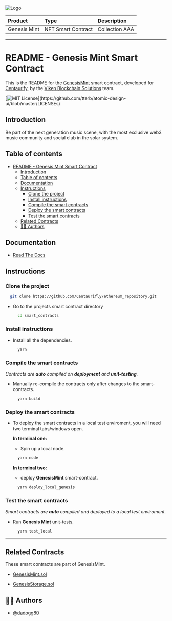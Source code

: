 ![Logo](https://www.centaurify.com/_next/image?url=%2Fimg%2Flogo%2Fcentaurify-logo.svg&w=1920&q=75)  

| Product      | Type               | Description                |
| :--------    | :-------           | :------------------------- |
| Genesis Mint | NFT Smart Contract | Collection AAA |

---

# README - Genesis Mint Smart Contract

This is the README for the [GenesisMint](https://github.com/Centaurifly/ethereum_repository/blob/merge_genesis_mint/smart_contracts/contracts/nft/genesis_mint/GenesisMint.sol) smart contract, developed for [Centaurify](https://www.centaurify.com), by the [Viken Blockchain Solutions](https://www.vikenblockchain.com) team.

[![MIT License](https://img.shields.io/apm/l/atomic-design-ui.svg?)](https://github.com/tterb/atomic-design-ui/blob/master/LICENSEs)

## Introduction

Be part of the next generation music scene, with the most exclusive web3 music community and social club in the solar system.

## Table of contents

- [README - Genesis Mint Smart Contract](#readme---genesis-mint-smart-contract)
  - [Introduction](#introduction)
  - [Table of contents](#table-of-contents)
  - [Documentation](#documentation)
  - [Instructions](#instructions)
    - [Clone the project](#clone-the-project)
    - [Install instructions](#install-instructions)
    - [Compile the smart contracts](#compile-the-smart-contracts)
    - [Deploy the smart contracts](#deploy-the-smart-contracts)
    - [Test the smart contracts](#test-the-smart-contracts)
  - [Related Contracts](#related-contracts)
  - [🧑‍⚖️ Authors](#️-authors)


## Documentation

- [Read The Docs](ReadTheDocs_Genesis_Mint.md#read-the-docs---genesis-mint "Genesis Mint READTHEDOCS")


## Instructions


### Clone the project

  ```bash
    git clone https://github.com/Centaurifly/ethereum_repository.git
  ```

- Go to the projects smart contract directory

  ```bash
    cd smart_contracts
  ```


### Install instructions

- Install all the dependencies.  
  
  ```bash
    yarn
  ```  

### Compile the smart contracts

*Contracts are **auto** compiled on **deployment** and **unit-testing**.*  

- Manually re-compile the contracts only after changes to the smart-contracts.  

  ```bash
    yarn build
  ```  


### Deploy the smart contracts

- To deploy the smart contracts in a local test enviroment, you will need two terminal tabs/windows open. 

  **In terminal one:**  

  - Spin up a local node.  
  
  ```bash
    yarn node
  ```

  **In terminal two:**  

  - deploy **GenesisMint** smart-contract.  
  
  ```bash
    yarn deploy_local_genesis
  ```


### Test the smart contracts

*Smart contracts are **auto** compiled and deployed to a local test enviroment.*   

- Run **Genesis Mint** unit-tests.  
  
  ```bash
    yarn test_local
  ```

_______________________________________


## Related Contracts

These smart contracts are part of GenesisMint.

- [GenesisMint.sol](https://github.com/Centaurifly/ethereum_repository/blob/merge_genesis_mint/smart_contracts/contracts/nft/genesis_mint/GenesisMint.sol "Main NFT Smart-contract")

- [GenesisStorage.sol](https://github.com/Centaurifly/ethereum_repository/blob/merge_genesis_mint/smart_contracts/contracts/nft/genesis_mint/GenesisStorage.sol "Genesis storage Smart-contract")


## 🧑‍⚖️ Authors

- [@dadogg80](https://www.github.com/dadogg80)
